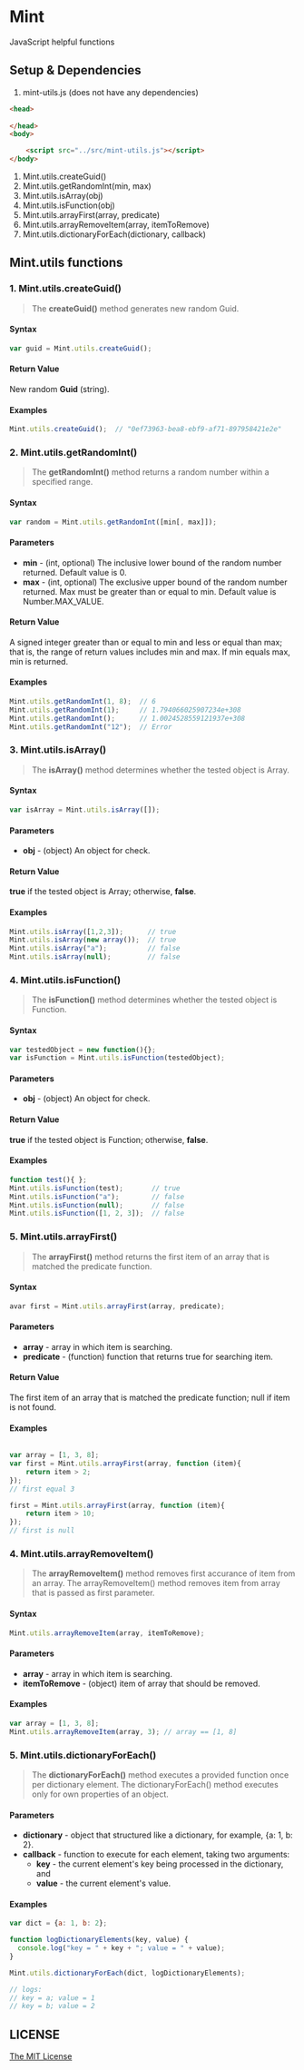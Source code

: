 # Mint

JavaScript helpful functions

## Setup & Dependencies
1. mint-utils.js (does not have any dependencies)

```html
<head>
    
</head>
<body>

    <script src="../src/mint-utils.js"></script>
</body>
```

1. Mint.utils.createGuid()
1. Mint.utils.getRandomInt(min, max)
1. Mint.utils.isArray(obj)
1. Mint.utils.isFunction(obj)
1. Mint.utils.arrayFirst(array, predicate)
1. Mint.utils.arrayRemoveItem(array, itemToRemove)
1. Mint.utils.dictionaryForEach(dictionary, callback)

## Mint.utils functions 
### 1. Mint.utils.createGuid()
> The **createGuid()** method generates new random Guid.

#### Syntax
```js
var guid = Mint.utils.createGuid();
```

#### Return Value
New random **Guid** (string).

#### Examples

```js
Mint.utils.createGuid();  // "0ef73963-bea8-ebf9-af71-897958421e2e"
```

### 2. Mint.utils.getRandomInt()
> The **getRandomInt()** method returns a random number within a specified range.

#### Syntax
```js
var random = Mint.utils.getRandomInt([min[, max]]);
```

#### Parameters
* **min** - (int, optional) The inclusive lower bound of the random number returned. Default value is 0.
* **max** - (int, optional) The exclusive upper bound of the random number returned. Max must be greater than or equal to min. Default value is Number.MAX_VALUE.

#### Return Value
A signed integer greater than or equal to min and less or equal than max; that is, the range of return values includes min and max. If min equals max, min is returned. 

#### Examples

```js
Mint.utils.getRandomInt(1, 8);  // 6
Mint.utils.getRandomInt(1);     // 1.794066025907234e+308
Mint.utils.getRandomInt();      // 1.0024528559121937e+308
Mint.utils.getRandomInt("12");  // Error

```

### 3. Mint.utils.isArray()
> The **isArray()** method determines whether the tested object is Array.

#### Syntax
```js
var isArray = Mint.utils.isArray([]);
```

#### Parameters
* **obj** - (object) An object for check.

#### Return Value
**true** if the tested object is Array; otherwise, **false**.

#### Examples

```js
Mint.utils.isArray([1,2,3]);      // true
Mint.utils.isArray(new array());  // true
Mint.utils.isArray("a");          // false
Mint.utils.isArray(null);         // false
```

### 4. Mint.utils.isFunction()
> The **isFunction()** method determines whether the tested object is Function.

#### Syntax
```js
var testedObject = new function(){};
var isFunction = Mint.utils.isFunction(testedObject);
```

#### Parameters
* **obj** - (object) An object for check.

#### Return Value
**true** if the tested object is Function; otherwise, **false**.

#### Examples

```js
function test(){ };
Mint.utils.isFunction(test);       // true
Mint.utils.isFunction("a");        // false
Mint.utils.isFunction(null);       // false
Mint.utils.isFunction([1, 2, 3]);  // false
```

### 5. Mint.utils.arrayFirst()
> The **arrayFirst()** method returns the first item of an array that is matched the predicate function.

#### Syntax
```js
avar first = Mint.utils.arrayFirst(array, predicate);
```

#### Parameters
* **array** - array in which item is searching.
* **predicate** - (function) function that returns true for searching item.

#### Return Value
The first item of an array that is matched the predicate function; null if item is not found.

#### Examples

```js

var array = [1, 3, 8];          
var first = Mint.utils.arrayFirst(array, function (item){
    return item > 2;
});
// first equal 3

first = Mint.utils.arrayFirst(array, function (item){
    return item > 10;
});
// first is null

```

### 4. Mint.utils.arrayRemoveItem()
> The **arrayRemoveItem()** method removes first accurance of item from an array.
> The arrayRemoveItem() method removes item from array that is passed as first parameter.

#### Syntax
```js
Mint.utils.arrayRemoveItem(array, itemToRemove);
```

#### Parameters
* **array** - array in which item is searching.
* **itemToRemove** - (object) item of array that should be removed.

#### Examples

```js
var array = [1, 3, 8];      
Mint.utils.arrayRemoveItem(array, 3); // array == [1, 8]
```

### 5. Mint.utils.dictionaryForEach()
> The **dictionaryForEach()** method executes a provided function once per dictionary element.
> The dictionaryForEach() method executes only for own properties of an object.

#### Parameters
* **dictionary** - object that structured like a dictionary, for example, {a: 1, b: 2}.
* **callback** - function to execute for each element, taking two arguments: 
  * **key** - the current element's key being processed in the dictionary, and 
  * **value** - the current element's value.

#### Examples

```js
var dict = {a: 1, b: 2};

function logDictionaryElements(key, value) {
  console.log("key = " + key + "; value = " + value);
}

Mint.utils.dictionaryForEach(dict, logDictionaryElements);

// logs:
// key = a; value = 1
// key = b; value = 2


```

## LICENSE
[The MIT License](https://github.com/Sufflavus/Mint/blob/master/LICENSE)